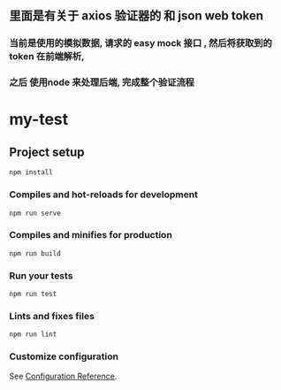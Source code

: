 ## 里面是有关于 axios 验证器的 和 json web token  
### 当前是使用的模拟数据, 请求的 easy mock 接口 ,  然后将获取到的token  在前端解析, 
### 之后 使用node 来处理后端, 完成整个验证流程


# my-test

## Project setup
```
npm install
```

### Compiles and hot-reloads for development
```
npm run serve
```

### Compiles and minifies for production
```
npm run build
```

### Run your tests
```
npm run test
```

### Lints and fixes files
```
npm run lint
```

### Customize configuration
See [Configuration Reference](https://cli.vuejs.org/config/).







